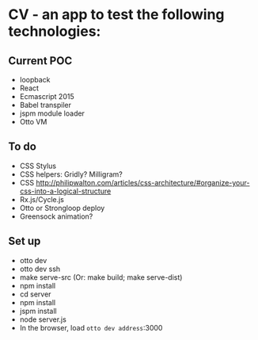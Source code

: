 # CV - an app to test the following technologies:

## Current POC
* loopback
* React
* Ecmascript 2015
* Babel transpiler
* jspm module loader
* Otto VM
 

## To do
* CSS Stylus
* CSS helpers: Gridly? Milligram?
* CSS http://philipwalton.com/articles/css-architecture/#organize-your-css-into-a-logical-structure
* Rx.js/Cycle.js
* Otto or Strongloop deploy
* Greensock animation?

## Set up

* otto dev
* otto dev ssh
* make serve-src (Or: make build; make serve-dist)
* npm install
* cd server
* npm install
* jspm install
* node server.js
* In the browser, load `otto dev address`:3000
